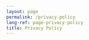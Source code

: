 ```yaml
---
layout: page
permalink: /privacy-policy
lang-ref: page-privacy-policy
title: Privacy Policy
---
```


